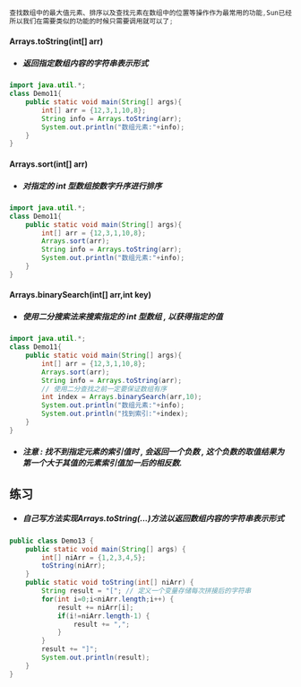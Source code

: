 ```java
查找数组中的最大值元素、排序以及查找元素在数组中的位置等操作作为最常用的功能,Sun已经帮我们封装成了对应的方法;
所以我们在需要类似的功能的时候只需要调用就可以了;
```

#### Arrays.toString\(int\[\] arr\)

* ##### 返回指定数组内容的字符串表示形式

```java
import java.util.*;
class Demo11{
    public static void main(String[] args){
        int[] arr = {12,3,1,10,8};
        String info = Arrays.toString(arr);
        System.out.println("数组元素:"+info);
    }
}
```

#### Arrays.sort\(int\[\] arr\)

* ##### 对指定的 int 型数组按数字升序进行排序

```java
import java.util.*;
class Demo11{
    public static void main(String[] args){
        int[] arr = {12,3,1,10,8};
        Arrays.sort(arr);
        String info = Arrays.toString(arr);
        System.out.println("数组元素:"+info);
    }
}
```

#### Arrays.binarySearch\(int\[\] arr,int key\)

* ##### 使用二分搜索法来搜索指定的 int 型数组 , 以获得指定的值

```java
import java.util.*;
class Demo11{
    public static void main(String[] args){
        int[] arr = {12,3,1,10,8};
        Arrays.sort(arr);
        String info = Arrays.toString(arr);
        // 使用二分查找之前一定要保证数组有序
        int index = Arrays.binarySearch(arr,10);
        System.out.println("数组元素:"+info);
        System.out.println("找到索引:"+index);
    }
}
```

* ##### 注意 : 找不到指定元素的索引值时 , 会返回一个负数 , 这个负数的取值结果为第一个大于其值的元素索引值加一后的相反数.

## 练习

* ##### 自己写方法实现Arrays.toString\(...\)方法以返回数组内容的字符串表示形式

```java
public class Demo13 {
	public static void main(String[] args) {
		int[] niArr = {1,2,3,4,5};
		toString(niArr);
	}
	public static void toString(int[] niArr) {
		String result = "["; // 定义一个变量存储每次拼接后的字符串
		for(int i=0;i<niArr.length;i++) {
			result += niArr[i];
			if(i!=niArr.length-1) {
				result += ",";
			}
		}
		result += "]";
		System.out.println(result);
	}
}
```



